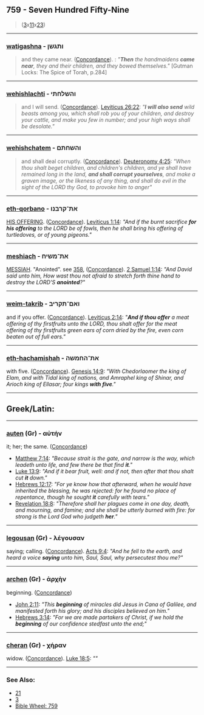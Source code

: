 ## 759 - Seven Hundred Fifty-Nine
> ([3](3)x[11](11)x[23](23))

---

### [watigashna](/keys/VThGShN) - ותגשן
> and they came near. ([Concordance](https://biblehub.com/hebrew/vattiggashna_5066.htm)). [](http://biblehub.com/genesis/33-6.htm): *"**Then** the handmaidens **came near**, they and their children, and they bowed themselves."* [Gutman Locks: The Spice of Torah, p.284]

---

### [wehishlachti](/keys/VHShLChThI) - והשלחתי
> and I will send. ([Concordance](https://biblehub.com/hebrew/vehishlachti_7971.htm)). [Leviticus 26:22](http://biblehub.com/leviticus/26-22.htm): *"**I will also send** wild beasts among you, which shall rob you of your children, and destroy your cattle, and make you few in number; and your high ways shall be desolate."*

---

### [wehishchatem](/keys/VHShChThM) - והשחתם
> and shall deal corruptly. ([Concordance](https://biblehub.com/hebrew/vehishchattem_7843.htm)). [Deuteronomy 4:25](http://biblehub.com/deuteronomy/4-25.htm): *"When thou shalt beget children, and children's children, and ye shall have remained long in the land, **and shall corrupt yourselves**, and make a graven image, or the likeness of any thing, and shall do evil in the sight of the LORD thy God, to provoke him to anger"*

---

### [eth-qorbano](/keys/ATh-QRBNV) - את־קרבנו
[HIS OFFERING](/keys/QRBNV). ([Concordance](https://biblehub.com/hebrew/karebano_7133.htm)). [Leviticus 1:14](https://biblehub.com/leviticus/1-14.htm): *"And if the burnt sacrifice **for his offering** to the LORD be of fowls, then he shall bring his offering of turtledoves, or of young pigeons."*

---

### [meshiach](/keys/ATh-MShICh) - את־משיח
[MESSIAH](/keys/MShICh). "Anointed". see [358](358), ([Concordance](https://biblehub.com/hebrew/meshiach_4899.htm)). [2 Samuel 1:14](https://biblehub.com/2_samuel/1-14.htm): *"And David said unto him, How wast thou not afraid to stretch forth thine hand to destroy the LORD'S **anointed**?"*

---

### [weim-takrib](/keys/VAM-ThQRIB) - ואם־תקריב
and if you offer. ([Concordance](https://biblehub.com/hebrew/takriv_7126.htm)). [Leviticus 2:14](https://biblehub.com/leviticus/2-14.htm): *"**And if thou offer** a meat offering of thy firstfruits unto the LORD, thou shalt offer for the meat offering of thy firstfruits green ears of corn dried by the fire, even corn beaten out of full ears."*

---

### [eth-hachamishah](/keys/ATh-HChMShH) - את־החמשה
with five. ([Concordance](https://biblehub.com/hebrew/hachamishshah_2568.htm)). [Genesis 14:9](https://biblehub.com/genesis/14-9.htm): *"With Chedorlaomer the king of Elam, and with Tidal king of nations, and Amraphel king of Shinar, and Arioch king of Ellasar; four kings **with five**."*

---

## Greek/Latin:

---

### [auten](/greek?word=auThn) (Gr) - αὐτήν
it; her; the same. ([Concordance](https://biblehub.com/greek/aute_n_846.htm))

- [Matthew 7:14](https://biblehub.com/text/matthew/7-14.htm): *"Because strait is the gate, and narrow is the way, which leadeth unto life, and few there be that find **it**."*
- [Luke 13:9](https://biblehub.com/text/luke/13-9.htm): *"And if it bear fruit, well: and if not, then after that thou shalt cut **it** down."*
- [Hebrews 12:17](https://biblehub.com/text/hebrews/12-17.htm): *"For ye know how that afterward, when he would have inherited the blessing, he was rejected: for he found no place of repentance, though he sought **it** carefully with tears."*
- [Revelation 18:8](https://biblehub.com/text/revelation/18-8.htm): *"Therefore shall her plagues come in one day, death, and mourning, and famine; and she shall be utterly burned with fire: for strong is the Lord God who judgeth **her**."*

---

### [legousan](/greek?word=legousan) (Gr) - λέγουσαν
saying; calling. ([Concordance](https://biblehub.com/greek/legousan_3004.htm)). [Acts 9:4](https://biblehub.com/text/acts/9-4.htm): *"And he fell to the earth, and heard a voice **saying** unto him, Saul, Saul, why persecutest thou me?"*

---

### [archen](/greek?word=archhn) (Gr) - ἀρχὴν
beginning. ([Concordance](https://biblehub.com/greek/arche_n_746.htm))

- [John 2:11](https://biblehub.com/text/john/2-11.htm): *"This **beginning** of miracles did Jesus in Cana of Galilee, and manifested forth his glory; and his disciples believed on him."*
- [Hebrews 3:14](https://biblehub.com/text/hebrews/3-14.htm): *"For we are made partakers of Christ, if we hold the **beginning** of our confidence stedfast unto the end;"*

---

### [cheran](/greek?word=chhran) (Gr) - χήραν
widow. ([Concordance](https://biblehub.com/greek/che_ran_5503.htm)). [Luke 18:5](https://biblehub.com/text/luke/18-5.htm): *""*

---

### See Also:

- [21](21)
- [3](3)
- [Bible Wheel: 759](https://www.biblewheel.com//GR/GR_Database.php?SearchBy_Gematria=759)
